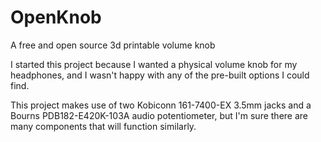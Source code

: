 # OpenKnob
A free and open source 3d printable volume knob

I started this project because I wanted a physical volume knob for my headphones, and I wasn't happy with any of the pre-built options I could find. 

This project makes use of two Kobiconn 161-7400-EX 3.5mm jacks and a Bourns PDB182-E420K-103A audio potentiometer, but I'm sure there are many components that will function similarly.

